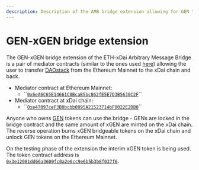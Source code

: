 ```yaml
---
description: Description of the AMB bridge extension allowing for GEN token transfer
---
```


# GEN-xGEN bridge extension

The GEN-xGEN bridge extension of the ETH-xDai Arbitrary Message Bridge is a pair of mediator contracts \(similar to the ones used [here](https://docs.tokenbridge.net/amb-bridge/erc677-to-erc677-bridge-on-top-of-amb)\) allowing the user to transfer [DAOstack](https://daostack.io/) from the Ethereum Mainnet to the xDai chain and back.

* Mediator contract at Ethereum Mainnet:
  * \`\`[`0x6eA6C65E14661C0BcaB5bc862fE5E7D3B5630C2F`](https://etherscan.io/address/0x6eA6C65E14661C0BcaB5bc862fE5E7D3B5630C2F)\`\`
* Mediator contract at xDai chain:
  * \`\`[`0xe47097ceF3B0bcbb0095A21523714bF0022E2DB8`](https://blockscout.com/xdai/mainnet/address/0xe47097ceF3B0bcbb0095A21523714bF0022E2DB8/transactions)\`\`

Anyone who owns [GEN](https://etherscan.io/token/0x543ff227f64aa17ea132bf9886cab5db55dcaddf) tokens can use the bridge - GENs are locked in the bridge contract and the same amount of xGEN are minted on the xDai chain. The reverse operation burns xGEN bridgeable tokens on the xDai chain and unlock GEN tokens on the Ethereum Mainnet.

On the testing phase of the extension the interim xGEN token is being used. The token contract address is [`0x3e12081dd66a3600fc0a2e6cc9e6b5b3b8f037f6`](https://blockscout.com/xdai/mainnet/tokens/0x3e12081dd66a3600fc0a2e6cc9e6b5b3b8f037f6/token_transfers).

